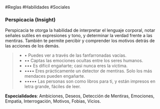 #Reglas #Habilidades #Sociales

### Perspicacia (Insight)

Perspicacia te otorga la habilidad de interpretar el lenguaje corporal, notar señales sutiles en expresiones y tono, y determinar la verdad frente a las mentiras. También te permite percibir y comprender los motivos detrás de las acciones de los demás.

> - • Puedes ver a través de las fanfarronadas vacías.
> - •• Captas las emociones ocultas entre los seres humanos.
> - ••• Es difícil engañarte; casi nunca eres la víctima.
> - •••• Eres prácticamente un detector de mentiras. Solo los más mendaces pueden engañarte.
> - ••••• Las personas son como libros para ti, y están impresos en letra grande, fáciles de leer.

**Especialidades**: Ambiciones, Deseos, Detección de Mentiras, Emociones, Empatía, Interrogación, Motivos, Fobias, Vicios.